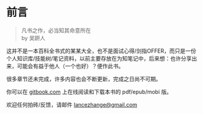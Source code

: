 # 前言

>凡书之作，必当知其命意所在  
by 吴趼人

这并不是一本百科全书式的某某大全，也不是面试心得/剑指OFFER，而只是一份个人知识库/技能树/笔记资料，以前主要存放在为知笔记中，后来想：也许分享出来，可能会有益于他人（一个也好）？便作此书。

很多章节还未完成，许多内容也会不断更新，完成之日尚不可期。

你可以在 [gitbook.com](https://www.gitbook.com/book/lancezhange/better-to-know-programming-basics-for-job-intervi/details) 上在线阅读和下载本书的 pdf/epub/mobi 版。

欢迎任何拍砖/反馈，请邮件 lancezhange@gmail.com



